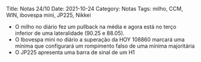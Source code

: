 Title: Notas 24/10
Date: 2021-10-24
Category: Notas
Tags: milho, CCM, WIN, ibovespa mini, JP225, Nikkei

* O milho no diário fez um pullback na média e agora está no terço inferior de uma lateralidade (90.25 e 88.05).
* O Ibovespa mini no diário a superação da HOY 108860 marcará uma mínima que configurará um rompimento falso de uma mínima majoritária
* O JP225 apresenta uma barra de sinal de um H1
